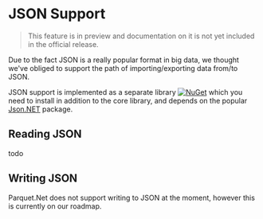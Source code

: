 # JSON Support

> This feature is in preview and documentation on it is not yet included in the official release.

Due to the fact JSON is a really popular format in big data, we thought we've obliged to support the path of importing/exporting data from/to JSON.

JSON support is implemented as a separate library [![NuGet](https://img.shields.io/nuget/v/Parquet.Net.Json.svg)](https://www.nuget.org/packages/Parquet.Net.Json) which you need to install in addition to the core library, and depends on the popular [Json.NET](https://www.newtonsoft.com/json) package. 

## Reading JSON

todo

## Writing JSON

Parquet.Net does not support writing to JSON at the moment, however this is currently on our roadmap.